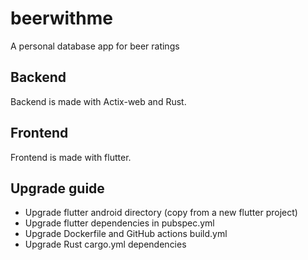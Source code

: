 # beerwithme

A personal database app for beer ratings

## Backend

Backend is made with Actix-web and Rust.

## Frontend

Frontend is made with flutter.

## Upgrade guide

- Upgrade flutter android directory (copy from a new flutter project)
- Upgrade flutter dependencies in pubspec.yml
- Upgrade Dockerfile and GitHub actions build.yml
- Upgrade Rust cargo.yml dependencies

